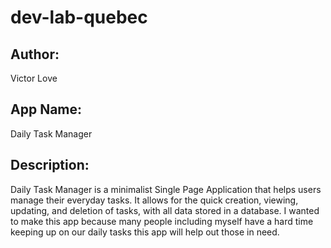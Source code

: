 # dev-lab-quebec
## Author: 
Victor Love
## App Name: 
Daily Task Manager
## Description: 
Daily Task Manager is a minimalist Single Page Application that helps users manage their everyday tasks. It allows for the quick creation, viewing, updating, and deletion of tasks, with all data stored in a database. I wanted to make this app because many people including myself have a hard time keeping up on our daily tasks this app will help out those in need.
